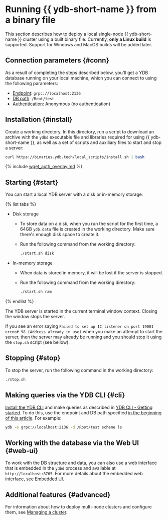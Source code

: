 # Running {{ ydb-short-name }} from a binary file

This section describes how to deploy a local single-node {{ ydb-short-name }} cluster using a built binary file. Currently, **only a Linux build** is supported. Support for Windows and MacOS builds will be added later.

## Connection parameters {#conn}

As a result of completing the steps described below, you'll get a YDB database running on your local machine, which you can connect to using the following parameters:

- [Endpoint](../../../concepts/connect.md#endpoint): `grpc://localhost:2136`
- [DB path](../../../concepts/connect.md#database): `/Root/test`
- [Authentication](../../../concepts/auth.md): Anonymous (no authentication)

## Installation {#install}

Create a working directory. In this directory, run a script to download an archive with the `ydbd` executable file and libraries required for using {{ ydb-short-name }}, as well as a set of scripts and auxiliary files to start and stop a server:

```bash
curl https://binaries.ydb.tech/local_scripts/install.sh | bash
```

{% include [wget_auth_overlay.md](wget_auth_overlay.md) %}

## Starting {#start}

You can start a local YDB server with a disk or in-memory storage:

{% list tabs %}

- Disk storage

   - To store data on a disk, when you run the script for the first time, a 64GB `ydb.data` file is created in the working directory. Make sure there's enough disk space to create it.

   - Run the following command from the working directory:

      ```bash
      ./start.sh disk
      ```

- In-memory storage

   - When data is stored in memory, it will be lost if the server is stopped.

   - Run the following command from the working directory:

      ```bash
      ./start.sh ram
      ```

{% endlist %}

The YDB server is started in the current terminal window context. Closing the window stops the server.

If you see an error saying `Failed to set up IC listener on port 19001 errno# 98 (Address already in use)` when you make an attempt to start the server, then the server may already be running and you should stop it using the `stop.sh` script (see bellow).

## Stopping {#stop}

To stop the server, run the following command in the working directory:

```bash
./stop.sh
```

## Making queries via the YDB CLI {#cli}

[Install the YDB CLI](../../../reference/ydb-cli/install.md) and make queries as described in [YDB CLI - Getting started](../../cli.md). To do this, use the endpoint and DB path specified [in the beginning of this article](#conn). For example:

```bash
ydb -e grpc://localhost:2136 -d /Root/test scheme ls
```

## Working with the database via the Web UI {#web-ui}

To work with the DB structure and data, you can also use a web interface that is embedded in the `ydbd` process and available at `http://localhost:8765`. For more details about the embedded web interface, see [Embedded UI](../../../maintenance/embedded_monitoring/ydb_monitoring.md).

## Additional features {#advanced}

For information about how to deploy multi-node clusters and configure them, see [Managing a cluster](../../../deploy/index.md).
